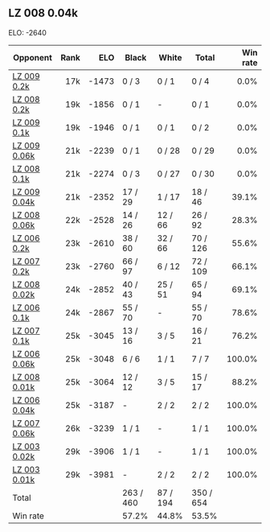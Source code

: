 ## LZ 008 0.04k ##

ELO: -2640

Opponent | Rank | ELO | Black | White | Total | Win rate
---------|-----:|----:|-------|-------|-------|-------:
[LZ 009 0.2k](LZ%20009%200.2k.md) | 17k | -1473 | 0 / 3 | 0 / 1 | 0 / 4 | 0.0%
[LZ 008 0.2k](LZ%20008%200.2k.md) | 19k | -1856 | 0 / 1 | - | 0 / 1 | 0.0%
[LZ 009 0.1k](LZ%20009%200.1k.md) | 19k | -1946 | 0 / 1 | 0 / 1 | 0 / 2 | 0.0%
[LZ 009 0.06k](LZ%20009%200.06k.md) | 21k | -2239 | 0 / 1 | 0 / 28 | 0 / 29 | 0.0%
[LZ 008 0.1k](LZ%20008%200.1k.md) | 21k | -2274 | 0 / 3 | 0 / 27 | 0 / 30 | 0.0%
[LZ 009 0.04k](LZ%20009%200.04k.md) | 21k | -2352 | 17 / 29 | 1 / 17 | 18 / 46 | 39.1%
[LZ 008 0.06k](LZ%20008%200.06k.md) | 22k | -2528 | 14 / 26 | 12 / 66 | 26 / 92 | 28.3%
[LZ 006 0.2k](LZ%20006%200.2k.md) | 23k | -2610 | 38 / 60 | 32 / 66 | 70 / 126 | 55.6%
[LZ 007 0.2k](LZ%20007%200.2k.md) | 23k | -2760 | 66 / 97 | 6 / 12 | 72 / 109 | 66.1%
[LZ 008 0.02k](LZ%20008%200.02k.md) | 24k | -2852 | 40 / 43 | 25 / 51 | 65 / 94 | 69.1%
[LZ 006 0.1k](LZ%20006%200.1k.md) | 24k | -2867 | 55 / 70 | - | 55 / 70 | 78.6%
[LZ 007 0.1k](LZ%20007%200.1k.md) | 25k | -3045 | 13 / 16 | 3 / 5 | 16 / 21 | 76.2%
[LZ 006 0.06k](LZ%20006%200.06k.md) | 25k | -3048 | 6 / 6 | 1 / 1 | 7 / 7 | 100.0%
[LZ 008 0.01k](LZ%20008%200.01k.md) | 25k | -3064 | 12 / 12 | 3 / 5 | 15 / 17 | 88.2%
[LZ 006 0.04k](LZ%20006%200.04k.md) | 25k | -3187 | - | 2 / 2 | 2 / 2 | 100.0%
[LZ 007 0.06k](LZ%20007%200.06k.md) | 26k | -3239 | 1 / 1 | - | 1 / 1 | 100.0%
[LZ 003 0.02k](LZ%20003%200.02k.md) | 29k | -3906 | 1 / 1 | - | 1 / 1 | 100.0%
[LZ 003 0.01k](LZ%20003%200.01k.md) | 29k | -3981 | - | 2 / 2 | 2 / 2 | 100.0%
Total | | | 263 / 460 | 87 / 194 | 350 / 654 | 
Win rate| | | 57.2% | 44.8% | 53.5% | 
